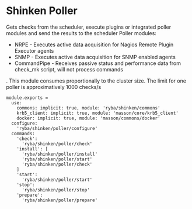 
# Shinken Poller

Gets checks from the scheduler, execute plugins or integrated poller modules and
send the results to the scheduler
Poller modules:

*   NRPE - Executes active data acquisition for Nagios Remote Plugin Executor agents
*   SNMP - Executes active data acquisition for SNMP enabled agents
*   CommandPipe - Receives passive status and performance data from check_mk script,
will not process commands

.
This module consumes proportionally to the cluster size. The limit for one poller
is approximatively 1000 checks/s

    module.exports =
      use:
        commons: implicit: true, module: 'ryba/shinken/commons'
        krb5_client: implicit: true, module: 'masson/core/krb5_client'
        docker: implicit: true, module: 'masson/commons/docker'
      configure:
        'ryba/shinken/poller/configure'
      commands:
        'check':
          'ryba/shinken/poller/check'
        'install': [
          'ryba/shinken/poller/install'
          'ryba/shinken/poller/start'
          'ryba/shinken/poller/check'
        ]
        'start':
          'ryba/shinken/poller/start'
        'stop':
          'ryba/shinken/poller/stop'
        'prepare':
          'ryba/shinken/poller/prepare'
